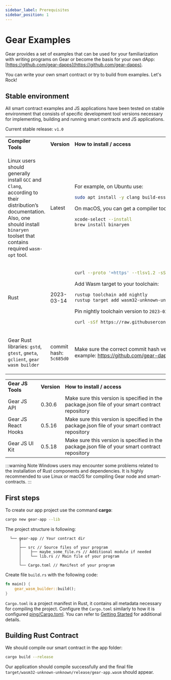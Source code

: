 ```yaml
---
sidebar_label: Prerequisites
sidebar_position: 1
---
```


# Gear Examples

Gear provides a set of examples that can be used for your familiarization with writing programs on Gear or become the basis for your own dApp: [https://github.com/gear-dapps](https://github.com/gear-dapps).

You can write your own smart contract or try to build from examples. Let's Rock!

## Stable environment

All smart contract examples and JS applications have been tested on stable environment that consists of specific development tool versions necessary for implementing, building and running smart contracts and JS applications.


Current stable release: `v1.0`


<table>
<tr>
<td width="500"><b> Compiler Tools </b></td> <td><b> Version </b></td> <td><b> How to install / access </b></td>
</tr>

<tr>
<td>

Linux users should generally install `GCC` and `Clang`, according to their distribution’s documentation. Also, one should install `binaryen` toolset that contains required `wasm-opt` tool.

</td>
<td>Latest</td>
<td>
For example, on Ubuntu use:

```bash
sudo apt install -y clang build-essential binaryen cmake protobuf-compiler
```
On macOS, you can get a compiler toolset and `binaryen` by running:
```bash
xcode-select --install
brew install binaryen
```
</td>
</tr>

<tr>
<td> Rust </td>
<td> 2023-03-14 </td>
<td>

```bash
curl --proto '=https' --tlsv1.2 -sSf https://sh.rustup.rs | sh
```
Add Wasm target to your toolchain:
```bash
rustup toolchain add nightly
rustup target add wasm32-unknown-unknown --toolchain nightly
```
Pin nightly toolchain version to `2023-03-14`:
```bash
curl -sSf https://raw.githubusercontent.com/gear-tech/gear/master/scripts/pin-rust-nightly.sh | sh -s 2023-03-14
```
</td>
</tr>
<tr>
<td>

Gear Rust libraries: `gstd`, `gtest`, `gmeta`, `gclient`, `gear wasm builder`

</td>
<td>

commit hash: `5c685d0`
</td>
<td>

Make sure the correct commit hash version is specified in the `Cargo.toml` file of the smart contract you're working on. For example:
https://github.com/gear-dapps/app/blob/master/Cargo.toml#L10

</td>
</tr>
</table>

<table>
<tr>
<td><b>Gear JS Tools</b></td>
<td><b>Version</b></td>
<td><b>How to install / access</b></td>
</tr>
<tr>
<td>Gear JS API</td>
<td>0.30.6</td>
<td>Make sure this version is specified in the package.json file of your smart contract repository</td>
</tr>
<tr>
<td>Gear JS React Hooks</td>
<td>0.5.16</td>
<td>Make sure this version is specified in the package.json file of your smart contract repository</td>
</tr>
<tr>
<td>Gear JS UI Kit</td>
<td>0.5.18</td>
<td>Make sure this version is specified in the package.json file of your smart contract repository</td>
</tr>
</table>

:::warning Note
Windows users may encounter some problems related to the installation of Rust components and dependencies.
It is highly recommended to use Linux or macOS for compiling Gear node and smart-contracts.
:::

<!--
## Requirements

To develop your first Rust smart-contract you would have to install some components.

:::warning Note
Windows users may encounter some problems related to the installation of Rust components and dependencies.
It is highly recommended to use Linux or macOS for compiling Gear node and smart-contracts.
:::

- Linux users should generally install `GCC` and `Clang`, according to their distribution’s documentation. Also, one should install `binaryen` toolset that contains required `wasm-opt` tool.

    - For example, on Ubuntu use:
    ```bash
    sudo apt install -y clang build-essential binaryen cmake protobuf-compiler
    ```
    - On macOS, you can get a compiler toolset and `binaryen` by running:
    ```bash
    xcode-select --install
    brew install binaryen
    ```

- Install Rustup:

    ```bash
    curl --proto '=https' --tlsv1.2 -sSf https://sh.rustup.rs | sh
    ```

- Add Wasm target to your toolchain:

    ```bash
    rustup toolchain add nightly
    rustup target add wasm32-unknown-unknown --toolchain nightly
    ```

-->

## First steps

To create our app project use the command **cargo**:

```bash
cargo new gear-app --lib
```

The project structure is following:

```
  └── gear-app // Your contract dir
      │
      ├── src // Source files of your program
      │    ├── maybe_some_file.rs // Additional module if needed
      │    └── lib.rs // Main file of your program
      │
      └── Cargo.toml // Manifest of your program
```

Create file `build.rs` with the following code:

```rust
fn main() {
    gear_wasm_builder::build();
}
```

`Cargo.toml` is a project manifest in Rust, it contains all metadata necessary for compiling the project.
Configure the `Cargo.toml` similarly to how it is configured [ping/Cargo.toml](https://github.com/gear-dapps/ping/blob/master/Cargo.toml). You can refer to [Getting Started](/docs/getting-started-in-5-minutes.md) for additional details.

## Building Rust Contract

We should compile our smart contract in the app folder:

```bash
cargo build --release
```

Our application should compile successfully and the final file `target/wasm32-unknown-unknown/release/gear-app.wasm` should appear.
